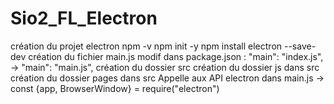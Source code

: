 ﻿# Sio2_FL_Electron

création du projet electron
npm -v
npm init -y
npm install electron --save-dev
création du fichier main.js
modif dans package.json :  "main": "index.js",   ->   "main": "main.js",
création du dossier src 
création du dossier js dans src
création du dossier pages dans src
Appelle aux API electron dans main.js -> const {app, BrowserWindow} = require("electron")
